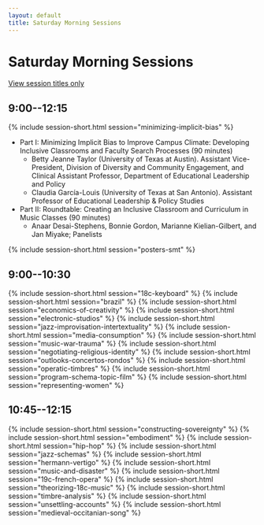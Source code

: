```yaml
---
layout: default
title: Saturday Morning Sessions
---
```


# Saturday Morning Sessions

[View session titles only](index-short)

## 9:00--12:15

{% include session-short.html session="minimizing-implicit-bias" %}
<ul class="paper-list">
  <li>Part I: Minimizing Implicit Bias to Improve Campus Climate: Developing Inclusive Classrooms and Faculty Search Processes (90 minutes)
    <ul>
      <li>Betty Jeanne Taylor (University of Texas at Austin). Assistant Vice-President, Division of Diversity and Community Engagement, and Clinical Assistant Professor, Department of Educational Leadership and Policy</li>
      <li>Claudia García-Louis (University of Texas at San Antonio). Assistant Professor of Educational Leadership & Policy Studies</li>
    </ul>
  </li>
  <li>Part II: Roundtable: Creating an Inclusive Classroom and Curriculum in Music Classes (90 minutes)
    <ul>
      <li>Anaar Desai-Stephens, Bonnie Gordon, Marianne Kielian-Gilbert, and
      Jan Miyake; Panelists</li>
    </ul>
  </li>
</ul>

{% include session-short.html session="posters-smt" %}


## 9:00--10:30

{% include session-short.html session="18c-keyboard" %}
{% include session-short.html session="brazil" %}
{% include session-short.html session="economics-of-creativity" %}
{% include session-short.html session="electronic-studios" %}
{% include session-short.html session="jazz-improvisation-intertextuality" %}
{% include session-short.html session="media-consumption" %}
{% include session-short.html session="music-war-trauma" %}
{% include session-short.html session="negotiating-religious-identity" %}
{% include session-short.html session="outlooks-concertos-rondos" %}
{% include session-short.html session="operatic-timbres" %}
{% include session-short.html session="program-schema-topic-film" %}
{% include session-short.html session="representing-women" %}


## 10:45--12:15

{% include session-short.html session="constructing-sovereignty" %}
{% include session-short.html session="embodiment" %}
{% include session-short.html session="hip-hop" %}
{% include session-short.html session="jazz-schemas" %}
{% include session-short.html session="hermann-vertigo" %}
{% include session-short.html session="music-and-disaster" %}
{% include session-short.html session="19c-french-opera" %}
{% include session-short.html session="theorizing-18c-music" %}
{% include session-short.html session="timbre-analysis" %}
{% include session-short.html session="unsettling-accounts" %}
{% include session-short.html session="medieval-occitanian-song" %}
